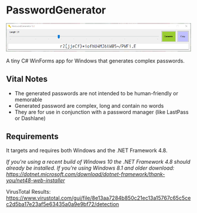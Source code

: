 # PasswordGenerator

![Preview](https://raw.githubusercontent.com/hl2guide/PasswordGenerator/master/Screenshots/example.PNG)

A tiny C# WinForms app for Windows that generates complex passwords.

## Vital Notes

* The generated passwords are not intended to be human-friendly or memorable
* Generated password are complex, long and contain no words
* They are for use in conjunction with a password manager (like LastPass or Dashlane)

## Requirements

It targets and requires both Windows and the .NET Framework 4.8.

_If you're using a recent build of Windows 10 the .NET Framework 4.8 should already be installed._
_If you're using Windows 8.1 and older download: https://dotnet.microsoft.com/download/dotnet-framework/thank-you/net48-web-installer_

VirusTotal Results: https://www.virustotal.com/gui/file/8e13aa7284b850c21ec13a15767c65c5cec2d5ba17e23af5e63435a0a9e9bf72/detection
